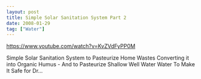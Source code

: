 ```yaml
---
layout: post
title: Simple Solar Sanitation System Part 2
date: 2008-01-29
tag: ["Water"]
---
```


https://www.youtube.com/watch?v=KvZVdFyPP0M  

Simple Solar Sanitation System to Pasteurize Home Wastes Converting it into Organic Humus - And to Pasteurize Shallow Well Water Water To Make It Safe for Dr...